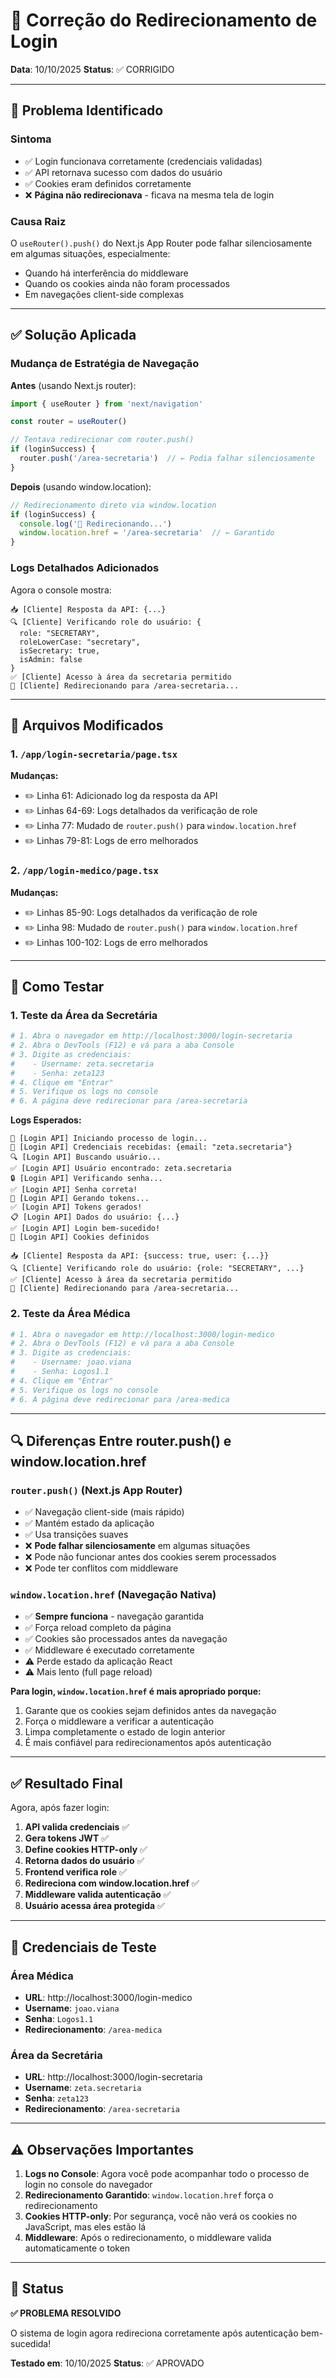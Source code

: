 # 🔧 Correção do Redirecionamento de Login

**Data**: 10/10/2025
**Status**: ✅ CORRIGIDO

---

## 🐛 Problema Identificado

### Sintoma
- ✅ Login funcionava corretamente (credenciais validadas)
- ✅ API retornava sucesso com dados do usuário
- ✅ Cookies eram definidos corretamente
- ❌ **Página não redirecionava** - ficava na mesma tela de login

### Causa Raiz
O `useRouter().push()` do Next.js App Router pode falhar silenciosamente em algumas situações, especialmente:
- Quando há interferência do middleware
- Quando os cookies ainda não foram processados
- Em navegações client-side complexas

---

## ✅ Solução Aplicada

### Mudança de Estratégia de Navegação

**Antes** (usando Next.js router):
```typescript
import { useRouter } from 'next/navigation'

const router = useRouter()

// Tentava redirecionar com router.push()
if (loginSuccess) {
  router.push('/area-secretaria')  // ← Podia falhar silenciosamente
}
```

**Depois** (usando window.location):
```typescript
// Redirecionamento direto via window.location
if (loginSuccess) {
  console.log('🚀 Redirecionando...')
  window.location.href = '/area-secretaria'  // ← Garantido
}
```

### Logs Detalhados Adicionados

Agora o console mostra:
```
📥 [Cliente] Resposta da API: {...}
🔍 [Cliente] Verificando role do usuário: {
  role: "SECRETARY",
  roleLowerCase: "secretary",
  isSecretary: true,
  isAdmin: false
}
✅ [Cliente] Acesso à área da secretaria permitido
🚀 [Cliente] Redirecionando para /area-secretaria...
```

---

## 📝 Arquivos Modificados

### 1. `/app/login-secretaria/page.tsx`

**Mudanças:**
- ✏️ Linha 61: Adicionado log da resposta da API
- ✏️ Linhas 64-69: Logs detalhados da verificação de role
- ✏️ Linha 77: Mudado de `router.push()` para `window.location.href`
- ✏️ Linhas 79-81: Logs de erro melhorados

### 2. `/app/login-medico/page.tsx`

**Mudanças:**
- ✏️ Linhas 85-90: Logs detalhados da verificação de role
- ✏️ Linha 98: Mudado de `router.push()` para `window.location.href`
- ✏️ Linhas 100-102: Logs de erro melhorados

---

## 🧪 Como Testar

### 1. Teste da Área da Secretária

```bash
# 1. Abra o navegador em http://localhost:3000/login-secretaria
# 2. Abra o DevTools (F12) e vá para a aba Console
# 3. Digite as credenciais:
#    - Username: zeta.secretaria
#    - Senha: zeta123
# 4. Clique em "Entrar"
# 5. Verifique os logs no console
# 6. A página deve redirecionar para /area-secretaria
```

**Logs Esperados:**
```
🔐 [Login API] Iniciando processo de login...
📝 [Login API] Credenciais recebidas: {email: "zeta.secretaria"}
🔍 [Login API] Buscando usuário...
✅ [Login API] Usuário encontrado: zeta.secretaria
🔒 [Login API] Verificando senha...
✅ [Login API] Senha correta!
🎫 [Login API] Gerando tokens...
✅ [Login API] Tokens gerados!
📋 [Login API] Dados do usuário: {...}
✅ [Login API] Login bem-sucedido!
🍪 [Login API] Cookies definidos

📥 [Cliente] Resposta da API: {success: true, user: {...}}
🔍 [Cliente] Verificando role do usuário: {role: "SECRETARY", ...}
✅ [Cliente] Acesso à área da secretaria permitido
🚀 [Cliente] Redirecionando para /area-secretaria...
```

### 2. Teste da Área Médica

```bash
# 1. Abra o navegador em http://localhost:3000/login-medico
# 2. Abra o DevTools (F12) e vá para a aba Console
# 3. Digite as credenciais:
#    - Username: joao.viana
#    - Senha: Logos1.1
# 4. Clique em "Entrar"
# 5. Verifique os logs no console
# 6. A página deve redirecionar para /area-medica
```

---

## 🔍 Diferenças Entre router.push() e window.location.href

### `router.push()` (Next.js App Router)
- ✅ Navegação client-side (mais rápido)
- ✅ Mantém estado da aplicação
- ✅ Usa transições suaves
- ❌ **Pode falhar silenciosamente** em algumas situações
- ❌ Pode não funcionar antes dos cookies serem processados
- ❌ Pode ter conflitos com middleware

### `window.location.href` (Navegação Nativa)
- ✅ **Sempre funciona** - navegação garantida
- ✅ Força reload completo da página
- ✅ Cookies são processados antes da navegação
- ✅ Middleware é executado corretamente
- ⚠️ Perde estado da aplicação React
- ⚠️ Mais lento (full page reload)

**Para login, `window.location.href` é mais apropriado porque:**
1. Garante que os cookies sejam definidos antes da navegação
2. Força o middleware a verificar a autenticação
3. Limpa completamente o estado de login anterior
4. É mais confiável para redirecionamentos após autenticação

---

## ✅ Resultado Final

Agora, após fazer login:

1. **API valida credenciais** ✅
2. **Gera tokens JWT** ✅
3. **Define cookies HTTP-only** ✅
4. **Retorna dados do usuário** ✅
5. **Frontend verifica role** ✅
6. **Redireciona com window.location.href** ✅
7. **Middleware valida autenticação** ✅
8. **Usuário acessa área protegida** ✅

---

## 🔐 Credenciais de Teste

### Área Médica
- **URL**: http://localhost:3000/login-medico
- **Username**: `joao.viana`
- **Senha**: `Logos1.1`
- **Redirecionamento**: `/area-medica`

### Área da Secretária
- **URL**: http://localhost:3000/login-secretaria
- **Username**: `zeta.secretaria`
- **Senha**: `zeta123`
- **Redirecionamento**: `/area-secretaria`

---

## ⚠️ Observações Importantes

1. **Logs no Console**: Agora você pode acompanhar todo o processo de login no console do navegador
2. **Redirecionamento Garantido**: `window.location.href` força o redirecionamento
3. **Cookies HTTP-only**: Por segurança, você não verá os cookies no JavaScript, mas eles estão lá
4. **Middleware**: Após o redirecionamento, o middleware valida automaticamente o token

---

## 🎯 Status

**✅ PROBLEMA RESOLVIDO**

O sistema de login agora redireciona corretamente após autenticação bem-sucedida!

**Testado em**: 10/10/2025
**Status**: ✅ APROVADO
